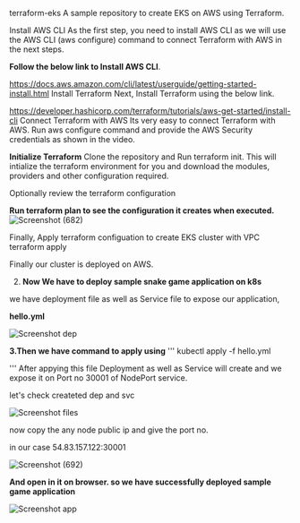 terraform-eks
A sample repository to create EKS on AWS using Terraform.

Install AWS CLI
As the first step, you need to install AWS CLI as we will use the AWS CLI (aws configure) command to connect Terraform with AWS in the next steps.

**Follow the below link to Install AWS CLI**.

https://docs.aws.amazon.com/cli/latest/userguide/getting-started-install.html
Install Terraform
Next, Install Terraform using the below link.

https://developer.hashicorp.com/terraform/tutorials/aws-get-started/install-cli
Connect Terraform with AWS
Its very easy to connect Terraform with AWS. Run aws configure command and provide the AWS Security credentials as shown in the video.

**Initialize Terraform**
Clone the repository and Run terraform init. This will intialize the terraform environment for you and download the modules, providers and other configuration required.

Optionally review the terraform configuration

**Run terraform plan to see the configuration it creates when executed.**
![Screenshot (682)](https://github.com/saurabhjoshi8624/TerraformForEks/assets/119957235/53d10a58-8d8b-4967-bed6-ae2f74d7af83)


Finally, Apply terraform configuation to create EKS cluster with VPC
terraform apply

Finally our cluster is deployed on AWS.

2. **Now We have to deploy sample snake game application on k8s**
   
we have deployment file as well as Service file to expose our application,

**hello.yml**

![Screenshot dep](https://github.com/saurabhjoshi8624/TerraformForEks/assets/119957235/ea54741f-ad40-43e3-92ae-b36f1687b8f6)

**3.Then we have command to apply using**
'''
kubectl apply -f hello.yml

'''
After appying this file Deployment as well as Service will create and we expose it on Port no 30001 of NodePort service.


let's check createted dep and svc

![Screenshot files](https://github.com/saurabhjoshi8624/TerraformForEks/assets/119957235/cb87e19a-25e4-4905-9ae4-44b181666835)


now copy the any node public ip and give the port no. 

in our case 54.83.157.122:30001

![Screenshot (692)](https://github.com/saurabhjoshi8624/TerraformForEks/assets/119957235/78c6ba73-fec0-41d7-89cc-d456fb7a8a5b)



**And open in it on browser. so we have successfully deployed sample game application** 


![Screenshot app](https://github.com/saurabhjoshi8624/TerraformForEks/assets/119957235/5c3d9537-ecdd-4d42-8eea-bab7cda0efdc)






